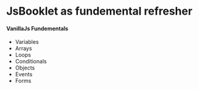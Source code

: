# JsBooklet as fundemental refresher

#### VanillaJs Fundementals
- Variables
- Arrays
- Loops
- Conditionals
- Objects
- Events
- Forms
